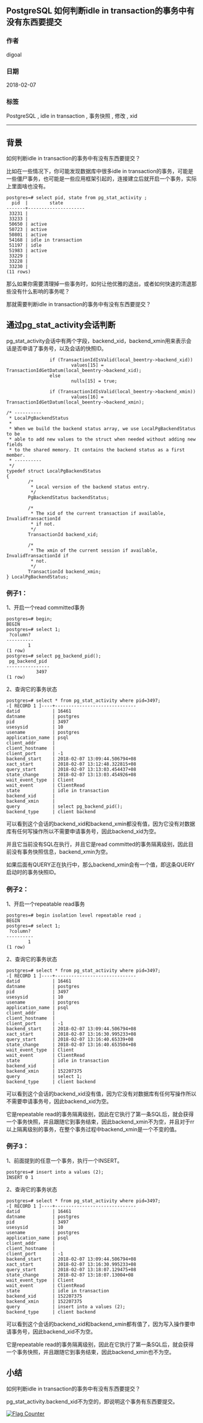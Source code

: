 ## PostgreSQL 如何判断idle in transaction的事务中有没有东西要提交   
                 
### 作者                  
digoal                     
                     
### 日期                  
2018-02-07                
                 
### 标签                  
PostgreSQL , idle in transaction , 事务快照 , 修改 , xid      
                     
----                    
                    
## 背景    
如何判断idle in transaction的事务中有没有东西要提交？  
  
比如在一些情况下，你可能发现数据库中很多idle in transaction的事务，可能是一些僵尸事务，也可能是一些应用框架引起的，连接建立后就开启一个事务，实际上里面啥也没有。  
  
  
```  
postgres=# select pid, state from pg_stat_activity ;  
  pid  |        state          
-------+---------------------  
 33231 |   
 33233 |   
 50650 | active  
 50723 | active  
 50801 | active  
 54168 | idle in transaction  
 51197 | idle  
 51983 | active  
 33229 |   
 33228 |   
 33230 |   
(11 rows)  
```  
  
那么如果你需要清理掉一些事务时，如何让他优雅的退出，或者如何快速的清退那些没有什么影响的事务呢？  
  
那就需要判断idle in transaction的事务中有没有东西要提交？  
  
## 通过pg_stat_activity会话判断  
pg_stat_activity会话中有两个字段，backend_xid，backend_xmin用来表示会话是否申请了事务号，以及会话的快照ID。  
  
  
```  
                if (TransactionIdIsValid(local_beentry->backend_xid))  
                        values[15] = TransactionIdGetDatum(local_beentry->backend_xid);  
                else  
                        nulls[15] = true;  
  
                if (TransactionIdIsValid(local_beentry->backend_xmin))  
                        values[16] = TransactionIdGetDatum(local_beentry->backend_xmin);  
```  
  
  
```  
/* ----------  
 * LocalPgBackendStatus  
 *  
 * When we build the backend status array, we use LocalPgBackendStatus to be  
 * able to add new values to the struct when needed without adding new fields  
 * to the shared memory. It contains the backend status as a first member.  
 * ----------  
 */  
typedef struct LocalPgBackendStatus  
{  
        /*  
         * Local version of the backend status entry.  
         */  
        PgBackendStatus backendStatus;  
  
        /*  
         * The xid of the current transaction if available, InvalidTransactionId  
         * if not.  
         */  
        TransactionId backend_xid;  
  
        /*  
         * The xmin of the current session if available, InvalidTransactionId if  
         * not.  
         */  
        TransactionId backend_xmin;  
} LocalPgBackendStatus;  
```  
  
### 例子1：  
  
1、开启一个read committed事务  
  
```  
postgres=# begin;  
BEGIN  
postgres=# select 1;  
 ?column?   
----------  
        1  
(1 row)  
postgres=# select pg_backend_pid();  
 pg_backend_pid   
----------------  
           3497  
(1 row)  
```  
  
2、查询它的事务状态  
  
```  
postgres=# select * from pg_stat_activity where pid=3497;  
-[ RECORD 1 ]----+------------------------------  
datid            | 16461  
datname          | postgres  
pid              | 3497  
usesysid         | 10  
usename          | postgres  
application_name | psql  
client_addr      |   
client_hostname  |   
client_port      | -1  
backend_start    | 2018-02-07 13:09:44.506794+08  
xact_start       | 2018-02-07 13:12:48.322815+08  
query_start      | 2018-02-07 13:13:03.454437+08  
state_change     | 2018-02-07 13:13:03.454926+08  
wait_event_type  | Client  
wait_event       | ClientRead  
state            | idle in transaction  
backend_xid      |   
backend_xmin     |   
query            | select pg_backend_pid();  
backend_type     | client backend  
```  
  
  
可以看到这个会话的backend_xid和backend_xmin都没有值，因为它没有对数据库有任何写操作所以不需要申请事务号，因此backend_xid为空。  
  
并且它当前没有SQL在执行，并且它是read committed的事务隔离级别，因此目前没有事务快照信息，backend_xmin为空。  
  
如果后面有QUERY正在执行中，那么backend_xmin会有一个值，即这条QUERY启动时的事务快照ID。  
  
### 例子2：  
  
1、开启一个repeatable read事务  
  
```  
postgres=# begin isolation level repeatable read ;  
BEGIN  
postgres=# select 1;  
 ?column?   
----------  
        1  
(1 row)  
```  
  
2、查询它的事务状态  
  
```  
postgres=# select * from pg_stat_activity where pid=3497;  
-[ RECORD 1 ]----+------------------------------  
datid            | 16461  
datname          | postgres  
pid              | 3497  
usesysid         | 10  
usename          | postgres  
application_name | psql  
client_addr      |   
client_hostname  |   
client_port      | -1  
backend_start    | 2018-02-07 13:09:44.506794+08  
xact_start       | 2018-02-07 13:16:30.995233+08  
query_start      | 2018-02-07 13:16:40.65339+08  
state_change     | 2018-02-07 13:16:40.653504+08  
wait_event_type  | Client  
wait_event       | ClientRead  
state            | idle in transaction  
backend_xid      |   
backend_xmin     | 152207375  
query            | select 1;  
backend_type     | client backend  
```  
  
  
可以看到这个会话的backend_xid没有值，因为它没有对数据库有任何写操作所以不需要申请事务号，因此backend_xid为空。  
  
它是repeatable read的事务隔离级别，因此在它执行了第一条SQL后，就会获得一个事务快照，并且跟随它到事务结束，因此backend_xmin不为空，并且对于rr以上隔离级别的事务，在整个事务过程中backend_xmin是一个不变的值。  
  
  
### 例子3：  
  
  
1、前面提到的任意一个事务，执行一个INSERT。  
  
```  
postgres=# insert into a values (2);  
INSERT 0 1  
```  
  
2、查询它的事务状态  
  
```  
postgres=# select * from pg_stat_activity where pid=3497;  
-[ RECORD 1 ]----+------------------------------  
datid            | 16461  
datname          | postgres  
pid              | 3497  
usesysid         | 10  
usename          | postgres  
application_name | psql  
client_addr      |   
client_hostname  |   
client_port      | -1  
backend_start    | 2018-02-07 13:09:44.506794+08  
xact_start       | 2018-02-07 13:16:30.995233+08  
query_start      | 2018-02-07 13:18:07.129475+08  
state_change     | 2018-02-07 13:18:07.13004+08  
wait_event_type  | Client  
wait_event       | ClientRead  
state            | idle in transaction  
backend_xid      | 152207375  
backend_xmin     | 152207375  
query            | insert into a values (2);  
backend_type     | client backend  
```  
  
可以看到这个会话的backend_xid和backend_xmin都有值了，因为写入操作要申请事务号，因此backend_xid不为空。  
  
它是repeatable read的事务隔离级别，因此在它执行了第一条SQL后，就会获得一个事务快照，并且跟随它到事务结束，因此backend_xmin也不为空。  
  
## 小结  
如何判断idle in transaction的事务中有没有东西要提交？  
  
pg_stat_activity.backend_xid不为空的，即说明这个事务有东西要提交。  
  
<a rel="nofollow" href="http://info.flagcounter.com/h9V1"  ><img src="http://s03.flagcounter.com/count/h9V1/bg_FFFFFF/txt_000000/border_CCCCCC/columns_2/maxflags_12/viewers_0/labels_0/pageviews_0/flags_0/"  alt="Flag Counter"  border="0"  ></a>  
  
